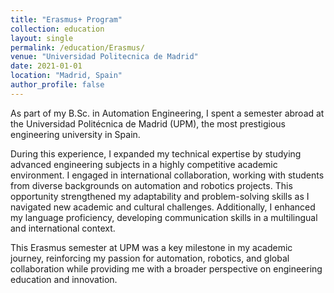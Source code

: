 ```yaml
---
title: "Erasmus+ Program"
collection: education
layout: single
permalink: /education/Erasmus/
venue: "Universidad Politecnica de Madrid"
date: 2021-01-01
location: "Madrid, Spain"
author_profile: false
---
```



As part of my B.Sc. in Automation Engineering, I spent a semester abroad at the Universidad Politécnica de Madrid (UPM), the most prestigious engineering university in Spain.  

During this experience, I expanded my technical expertise by studying advanced engineering subjects in a highly competitive academic environment. I engaged in international collaboration, working with students from diverse backgrounds on automation and robotics projects. This opportunity strengthened my adaptability and problem-solving skills as I navigated new academic and cultural challenges. Additionally, I enhanced my language proficiency, developing communication skills in a multilingual and international context.  

This Erasmus semester at UPM was a key milestone in my academic journey, reinforcing my passion for automation, robotics, and global collaboration while providing me with a broader perspective on engineering education and innovation.  